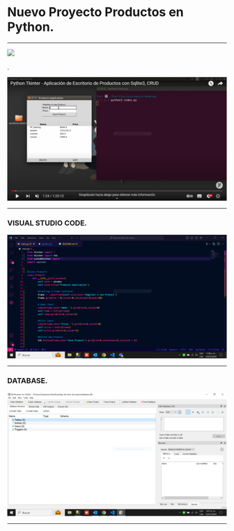 
<h1>Nuevo Proyecto Productos en Python.</h1>
<hr></hr>
<img src="https://camo.githubusercontent.com/c4cccdb78776ae4782fbbfae4c58f3d2dfecdaa13af37791db4c6ddfc1044b26/68747470733a2f2f696d672e736869656c64732e696f2f62616467652f596f75547562652d4646303030303f7374796c653d666f722d7468652d6261646765266c6f676f3d796f7574756265266c6f676f436f6c6f723d7768697465" data-canonical-src="https://img.shields.io/badge/YouTube-FF0000?style=for-the-badge&amp;logo=youtube&amp;logoColor=white" style="max-width: 100%;">
<p>.</p>
<img src="/images/Captura.PNG" alt="...">
<hr></hr>
<h3>VISUAL STUDIO CODE.</h3>
<img src="/images/CapturaVisual.PNG" alt="...">
<hr></hr>
<h3>DATABASE.</h3>
<img src="/images/CapturaBD.PNG" alt="...">
<hr></hr>

